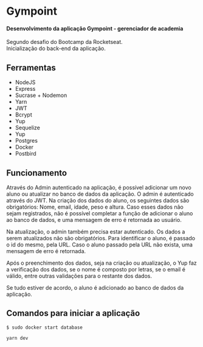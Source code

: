 # Gympoint
<h4>Desenvolvimento da aplicação Gympoint - gerenciador de academia</h4>
<p>Segundo desafio do Bootcamp da Rocketseat. </br>
Inicialização do back-end da aplicação.

<h2>Ferramentas</h2>
<ul>
  <li>NodeJS</li>
  <li>Express</li>
  <li>Sucrase + Nodemon</li>
  <li>Yarn</li>
  <li>JWT</li>
  <li>Bcrypt</li>
  <li>Yup</li>
  <li>Sequelize</li>
  <li>Yup</li>
  <li>Postgres</li>
  <li>Docker</li>
  <li>Postbird</li>
</ul>

<h2>Funcionamento</h2>
<p>Através do Admin autenticado na aplicação, é possível adicionar um novo aluno ou atualizar no banco de dados da aplicação.
O admin é autenticado através do JWT. Na criação dos dados do aluno, os seguintes dados são obrigatórios: Nome, email, idade,
peso e altura. Caso esses dados não sejam registrados, não é possível completar a função de adicionar o aluno ao banco de dados, e uma mensagem
de erro é retornada ao usuário.</br>

Na atualização, o admin também precisa estar autenticado. Os dados a serem atualizados não são obrigatórios. Para identificar
o aluno, é passado o id do mesmo, pela URL. Caso o aluno passado pela URL não exista, uma mensagem de erro é retornada.</br>

Após o preenchimento dos dados, seja na criação ou atualização, o Yup faz a verificação dos dados, se o nome é composto por
letras, se o email é válido, entre outras validações para o restante dos dados.</br>

Se tudo estiver de acordo, o aluno é adicionado ao banco de dados da aplicação.
</p>

<h2>Comandos para iniciar a aplicação</h2>

```
$ sudo docker start database
```

```
yarn dev 
```
